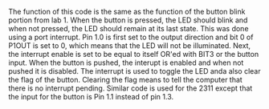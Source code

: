 The function of this code is the same as the function of the button blink portion from lab 1. When the button is pressed, the LED should blink and when not pressed, the LED should remain at its last state. This was done using a port interrupt. Pin 1.0 is first set to the output direction and bit 0 of P1OUT is set to 0, which means that the LED will not be illuminated. Next, the interrupt enable is set to be equal to itself OR'ed with BIT3 or the button input. When the button is pushed, the interupt is enabled and when not pushed it is disabled. The interrupt is used to toggle the LED anda also clear the flag of the button. Clearing the flag means to tell the computer that there is no interrupt pending. Similar code is used for the 2311 except that the input for the button is Pin 1.1 instead of pin 1.3.
